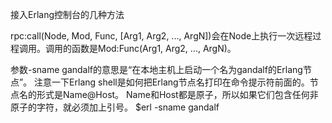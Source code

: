 接入Erlang控制台的几种方法

rpc:call(Node, Mod, Func, [Arg1, Arg2, ..., ArgN])会在Node上执行一次远程过程调用。调用的函数是Mod:Func(Arg1, Arg2, ..., ArgN)。


参数-sname gandalf的意思是“在本地主机上启动一个名为gandalf的Erlang节点”。
注意一下Erlang shell是如何把Erlang节点名打印在命令提示符前面的。节点名的形式是Name@Host。
Name和Host都是原子，所以如果它们包含任何非原子的字符，就必须加上引号。
$erl -sname gandalf
